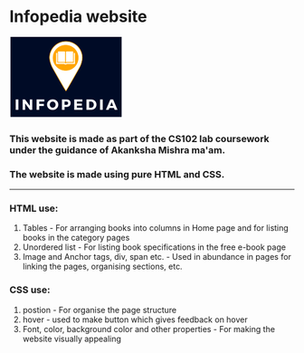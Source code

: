 # Infopedia website
![logo](img/Infopedia.svg)

### This website is made as part of the CS102 lab coursework under the guidance of Akanksha Mishra ma'am.

### The website is made using pure HTML and CSS.

---

### HTML use:

1. Tables - For arranging books into columns in Home page and for listing books in the category pages
2. Unordered list - For listing book specifications in the free e-book page
3. Image and Anchor tags, div, span etc. - Used in abundance in pages for linking the pages, organising sections, etc.

### CSS use:
1. postion - For organise the page structure
2. hover - used to make button which gives feedback on hover
3. Font, color, background color and other properties - For making the website visually appealing
